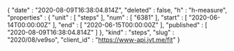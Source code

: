 {
  "date" : "2020-08-09T16:38:04.814Z",
  "deleted" : false,
  "h" : "h-measure",
  "properties" : {
    "unit" : [ "steps" ],
    "num" : [ "6381" ],
    "start" : [ "2020-06-14T00:00:00Z" ],
    "end" : [ "2020-06-15T00:00:00Z" ],
    "published" : [ "2020-08-09T16:38:04.814Z" ]
  },
  "kind" : "steps",
  "slug" : "2020/08/ve9so",
  "client_id" : "https://www-api.jvt.me/fit"
}
